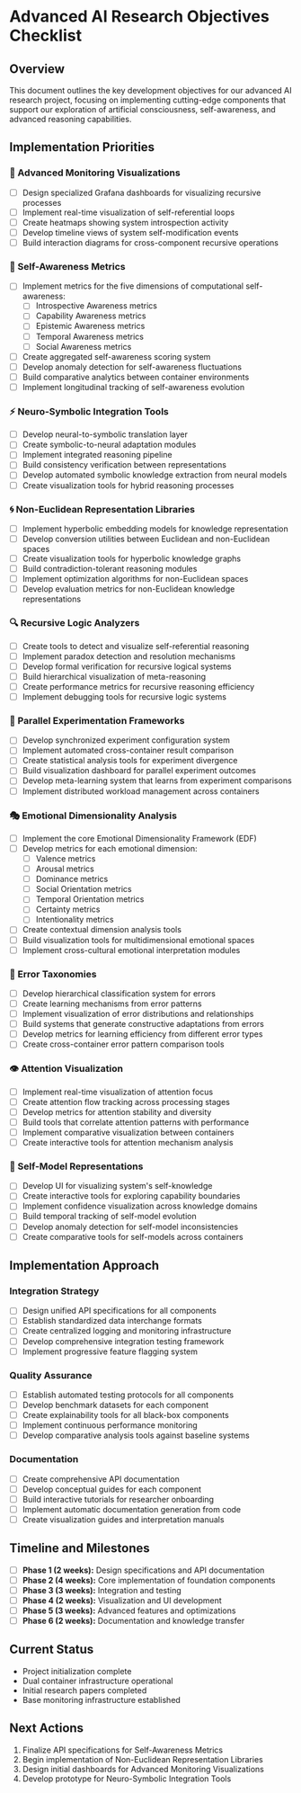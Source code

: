 # Advanced AI Research Objectives Checklist

## Overview
This document outlines the key development objectives for our advanced AI research project, focusing on implementing cutting-edge components that support our exploration of artificial consciousness, self-awareness, and advanced reasoning capabilities.

## Implementation Priorities

### 🔄 Advanced Monitoring Visualizations
- [ ] Design specialized Grafana dashboards for visualizing recursive processes
- [ ] Implement real-time visualization of self-referential loops
- [ ] Create heatmaps showing system introspection activity
- [ ] Develop timeline views of system self-modification events
- [ ] Build interaction diagrams for cross-component recursive operations

### 🧠 Self-Awareness Metrics
- [ ] Implement metrics for the five dimensions of computational self-awareness:
  - [ ] Introspective Awareness metrics
  - [ ] Capability Awareness metrics
  - [ ] Epistemic Awareness metrics
  - [ ] Temporal Awareness metrics
  - [ ] Social Awareness metrics
- [ ] Create aggregated self-awareness scoring system
- [ ] Develop anomaly detection for self-awareness fluctuations
- [ ] Build comparative analytics between container environments
- [ ] Implement longitudinal tracking of self-awareness evolution

### ⚡ Neuro-Symbolic Integration Tools
- [ ] Develop neural-to-symbolic translation layer
- [ ] Create symbolic-to-neural adaptation modules
- [ ] Implement integrated reasoning pipeline
- [ ] Build consistency verification between representations
- [ ] Develop automated symbolic knowledge extraction from neural models
- [ ] Create visualization tools for hybrid reasoning processes

### 🌀 Non-Euclidean Representation Libraries
- [ ] Implement hyperbolic embedding models for knowledge representation
- [ ] Develop conversion utilities between Euclidean and non-Euclidean spaces
- [ ] Create visualization tools for hyperbolic knowledge graphs
- [ ] Build contradiction-tolerant reasoning modules
- [ ] Implement optimization algorithms for non-Euclidean spaces
- [ ] Develop evaluation metrics for non-Euclidean knowledge representations

### 🔍 Recursive Logic Analyzers
- [ ] Create tools to detect and visualize self-referential reasoning
- [ ] Implement paradox detection and resolution mechanisms
- [ ] Develop formal verification for recursive logical systems
- [ ] Build hierarchical visualization of meta-reasoning
- [ ] Create performance metrics for recursive reasoning efficiency
- [ ] Implement debugging tools for recursive logic systems

### 🔀 Parallel Experimentation Frameworks
- [ ] Develop synchronized experiment configuration system
- [ ] Implement automated cross-container result comparison
- [ ] Create statistical analysis tools for experiment divergence
- [ ] Build visualization dashboard for parallel experiment outcomes
- [ ] Develop meta-learning system that learns from experiment comparisons
- [ ] Implement distributed workload management across containers

### 🎭 Emotional Dimensionality Analysis
- [ ] Implement the core Emotional Dimensionality Framework (EDF)
- [ ] Develop metrics for each emotional dimension:
  - [ ] Valence metrics
  - [ ] Arousal metrics
  - [ ] Dominance metrics
  - [ ] Social Orientation metrics
  - [ ] Temporal Orientation metrics
  - [ ] Certainty metrics
  - [ ] Intentionality metrics
- [ ] Create contextual dimension analysis tools
- [ ] Build visualization tools for multidimensional emotional spaces
- [ ] Implement cross-cultural emotional interpretation modules

### 🔧 Error Taxonomies
- [ ] Develop hierarchical classification system for errors
- [ ] Create learning mechanisms from error patterns
- [ ] Implement visualization of error distributions and relationships
- [ ] Build systems that generate constructive adaptations from errors
- [ ] Develop metrics for learning efficiency from different error types
- [ ] Create cross-container error pattern comparison tools

### 👁️ Attention Visualization
- [ ] Implement real-time visualization of attention focus
- [ ] Create attention flow tracking across processing stages
- [ ] Develop metrics for attention stability and diversity
- [ ] Build tools that correlate attention patterns with performance
- [ ] Implement comparative visualization between containers
- [ ] Create interactive tools for attention mechanism analysis

### 🧩 Self-Model Representations
- [ ] Develop UI for visualizing system's self-knowledge
- [ ] Create interactive tools for exploring capability boundaries
- [ ] Implement confidence visualization across knowledge domains
- [ ] Build temporal tracking of self-model evolution
- [ ] Develop anomaly detection for self-model inconsistencies
- [ ] Create comparative tools for self-models across containers

## Implementation Approach

### Integration Strategy
- [ ] Design unified API specifications for all components
- [ ] Establish standardized data interchange formats
- [ ] Create centralized logging and monitoring infrastructure
- [ ] Develop comprehensive integration testing framework
- [ ] Implement progressive feature flagging system

### Quality Assurance
- [ ] Establish automated testing protocols for all components
- [ ] Develop benchmark datasets for each component
- [ ] Create explainability tools for all black-box components
- [ ] Implement continuous performance monitoring
- [ ] Develop comparative analysis tools against baseline systems

### Documentation
- [ ] Create comprehensive API documentation
- [ ] Develop conceptual guides for each component
- [ ] Build interactive tutorials for researcher onboarding
- [ ] Implement automatic documentation generation from code
- [ ] Create visualization guides and interpretation manuals

## Timeline and Milestones
- [ ] **Phase 1 (2 weeks):** Design specifications and API documentation
- [ ] **Phase 2 (4 weeks):** Core implementation of foundation components
- [ ] **Phase 3 (3 weeks):** Integration and testing
- [ ] **Phase 4 (2 weeks):** Visualization and UI development
- [ ] **Phase 5 (3 weeks):** Advanced features and optimizations
- [ ] **Phase 6 (2 weeks):** Documentation and knowledge transfer

## Current Status
- Project initialization complete
- Dual container infrastructure operational
- Initial research papers completed
- Base monitoring infrastructure established

## Next Actions
1. Finalize API specifications for Self-Awareness Metrics
2. Begin implementation of Non-Euclidean Representation Libraries
3. Design initial dashboards for Advanced Monitoring Visualizations
4. Develop prototype for Neuro-Symbolic Integration Tools